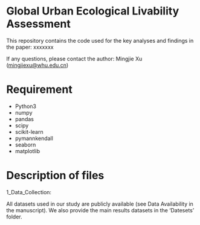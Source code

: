 # Global Urban Ecological Livability Assessment
This repository contains the code used for the key analyses and findings in the paper:
xxxxxxx  

If any questions, please contact the author: Mingjie Xu (mingjiexu@whu.edu.cn)
# Requirement
- Python3
- numpy
- pandas
- scipy
- scikit-learn
- pymannkendall
- seaborn
- matplotlib
# Description of files
1_Data_Collection: 


All datasets used in our study are publicly available (see Data Availability in the manuscript). We also provide the main results datasets in the ‘Datesets’ folder.
